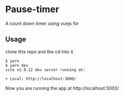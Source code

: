 # Pause-timer

A count down timer using vuejs for

## Usage

clone this repo and the cd into it

```sh-session
$ yarn
$ yarn dev
vite v2.9.12 dev server running at:

> Local: http://localhost:3000/
```

Now you are running the app at http://localhost:3000/
